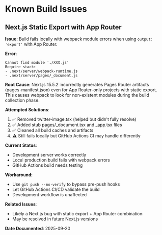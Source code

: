 # Known Build Issues

## Next.js Static Export with App Router

**Issue**: Build fails locally with webpack module errors when using `output: 'export'` with App Router.

**Error**:

```
Cannot find module './XXX.js'
Require stack:
- .next/server/webpack-runtime.js
- .next/server/pages/_document.js
```

**Root Cause**:
Next.js 15.5.2 incorrectly generates Pages Router artifacts (pages-manifest.json) even for App Router-only projects with static export. This causes webpack to look for non-existent modules during the build collection phase.

**Attempted Solutions**:

1. ✅ Removed twitter-image.tsx (helped but didn't fully resolve)
2. ✅ Added stub pages/\_document.tsx and \_app.tsx files
3. ✅ Cleaned all build caches and artifacts
4. ⚠️ Still fails locally but GitHub Actions CI may handle differently

**Current Status**:

- Development server works correctly
- Local production build fails with webpack errors
- GitHub Actions build needs testing

**Workaround**:

- Use `git push --no-verify` to bypass pre-push hooks
- Let GitHub Actions CI/CD validate the build
- Development workflow is unaffected

**Related Issues**:

- Likely a Next.js bug with static export + App Router combination
- May be resolved in future Next.js versions

**Date Documented**: 2025-09-20
